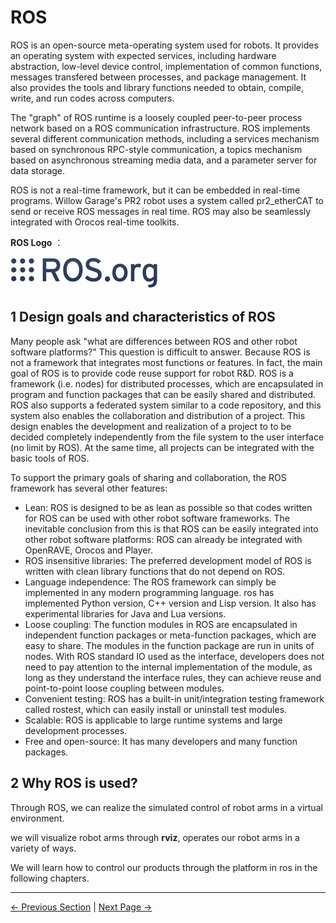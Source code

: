 # ROS

ROS is an open-source meta-operating system used for robots. It provides an operating system with expected services, including hardware abstraction, low-level device control, implementation of common functions, messages transfered between processes, and package management. It also provides the tools and library functions needed to obtain, compile, write, and run codes across computers.

The "graph" of ROS runtime is a loosely coupled peer-to-peer process network based on a ROS communication infrastructure. ROS implements several different communication methods, including a services mechanism based on synchronous RPC-style communication, a topics mechanism based on asynchronous streaming media data, and a parameter server for data storage.

ROS is not a real-time framework, but it can be embedded in real-time programs. Willow Garage's PR2 robot uses a system called pr2_etherCAT to send or receive ROS messages in real time. ROS may also be seamlessly integrated with Orocos real-time toolkits.

**ROS Logo** ：

![ROS图标](../../resources/11-ApplicationBaseROS/image/Ros-icon.png)

## 1 Design goals and characteristics of ROS

Many people ask "what are differences between ROS and other robot software platforms?" This question is difficult to answer. Because ROS is not a framework that integrates most functions or features. In fact, the main goal of ROS is to provide code reuse support for robot R&D. ROS is a framework (i.e. nodes) for distributed processes, which are encapsulated in program and function packages that can be easily shared and distributed. ROS also supports a federated system similar to a code repository, and this system also enables the collaboration and distribution of a project. This design enables the development and realization of a project to to be decided completely independently from the file system to the user interface (no limit by ROS). At the same time, all projects can be integrated with the basic tools of ROS.

To support the primary goals of sharing and collaboration, the ROS framework has several other features:

 * Lean: ROS is designed to be as lean as possible so that codes written for ROS can be used with other robot software frameworks. The inevitable conclusion from this is that ROS can be easily integrated into other robot software platforms: ROS can already be integrated with OpenRAVE, Orocos and Player.
 * ROS insensitive libraries: The preferred development model of ROS is written with clean library functions that do not depend on ROS.
 * Language independence: The ROS framework can simply be implemented in any modern programming language. ros has implemented Python version, C++ version and Lisp version. It also has experimental libraries for Java and Lua versions.
 * Loose coupling: The function modules in ROS are encapsulated in independent function packages or meta-function packages, which are easy to share. The modules in the function package are run in units of nodes. With ROS standard IO used as the interface, developers does not need to pay attention to the internal implementation of the module, as long as they understand the interface rules, they can achieve reuse and point-to-point loose coupling between modules.
 * Convenient testing: ROS has a built-in unit/integration testing framework called rostest, which can easily install or uninstall test modules.
 * Scalable: ROS is applicable to large runtime systems and large development processes.
 * Free and open-source: It has many developers and many function packages.

## 2 Why ROS is used?

Through ROS, we can realize the simulated control of robot arms in a virtual environment.

we will visualize robot arms through **rviz**, operates our robot arms in a variety of ways.

We will learn how to control our products through the platform in ros in the following chapters.

---

[← Previous Section](../6.1-Python/README.md) | [Next Page →](6.2.1-EnvironmentBuilding.md)
